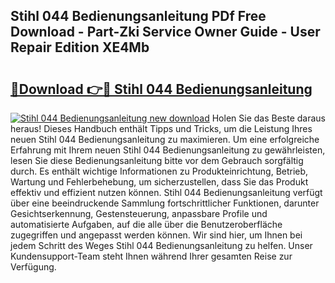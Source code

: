 ## Stihl 044 Bedienungsanleitung PDf Free Download - Part-Zki Service Owner Guide - User Repair Edition XE4Mb

# <h2><a href="http://df5e9d4.blite.top/?on=Stihl+044+Bedienungsanleitung">🔗Download 👉🔴 Stihl 044 Bedienungsanleitung</a></h2>

[![Stihl 044 Bedienungsanleitung new download](https://i.imgur.com/lujVjoI.png)](http://df5e9d4.blite.top/?on=Stihl+044+Bedienungsanleitung)
Holen Sie das Beste daraus heraus! Dieses Handbuch enthält Tipps und Tricks, um die Leistung Ihres neuen Stihl 044 Bedienungsanleitung zu maximieren. Um eine erfolgreiche Erfahrung mit Ihrem neuen Stihl 044 Bedienungsanleitung zu gewährleisten, lesen Sie diese Bedienungsanleitung bitte vor dem Gebrauch sorgfältig durch. Es enthält wichtige Informationen zu Produkteinrichtung, Betrieb, Wartung und Fehlerbehebung, um sicherzustellen, dass Sie das Produkt effektiv und effizient nutzen können. Stihl 044 Bedienungsanleitung verfügt über eine beeindruckende Sammlung fortschrittlicher Funktionen, darunter Gesichtserkennung, Gestensteuerung, anpassbare Profile und automatisierte Aufgaben, auf die alle über die Benutzeroberfläche zugegriffen und angepasst werden können. Wir sind hier, um Ihnen bei jedem Schritt des Weges Stihl 044 Bedienungsanleitung zu helfen. Unser Kundensupport-Team steht Ihnen während Ihrer gesamten Reise zur Verfügung.
